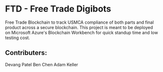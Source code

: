 # FTD - Free Trade Digibots

Free Trade Blockchain to track USMCA compliance of both parts and final product across a secure blockchain. This project is meant to be deployed on Microsoft Azure's Blockchain Workbench for quick standup time and low testing cost.

## Contributers:
Devang Patel
Ben Chen
Adam Keller 
